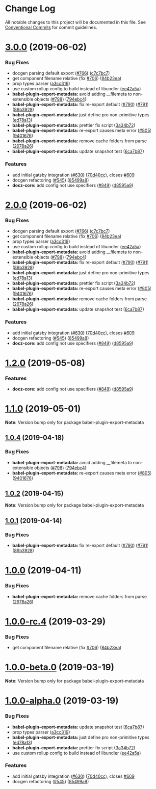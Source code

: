 # Change Log

All notable changes to this project will be documented in this file.
See [Conventional Commits](https://conventionalcommits.org) for commit guidelines.

# [3.0.0](http://nicolasbouffard/docz/compare/v0.2.0...v3.0.0) (2019-06-02)


### Bug Fixes

* docgen parsing default export ([#766](http://nicolasbouffard/docz/issues/766)) ([c7c7bc7](http://nicolasbouffard/docz/commits/c7c7bc7))
* get component filename relative (fix [#706](http://nicolasbouffard/docz/issues/706)) ([84b23ea](http://nicolasbouffard/docz/commits/84b23ea))
* prop types parser ([a3cc319](http://nicolasbouffard/docz/commits/a3cc319))
* use custom rollup config to build instead of libundler ([ee42a5a](http://nicolasbouffard/docz/commits/ee42a5a))
* **babel-plugin-export-metadata:** avoid adding __filemeta to non-extensible objects ([#798](http://nicolasbouffard/docz/issues/798)) ([794ebc4](http://nicolasbouffard/docz/commits/794ebc4))
* **babel-plugin-export-metadata:** fix re-export default ([#790](http://nicolasbouffard/docz/issues/790)) ([#791](http://nicolasbouffard/docz/issues/791)) ([89b3928](http://nicolasbouffard/docz/commits/89b3928))
* **babel-plugin-export-metadata:** just define pro non-primitive types ([ed78a13](http://nicolasbouffard/docz/commits/ed78a13))
* **babel-plugin-export-metadata:** prettier fix script ([3a34b72](http://nicolasbouffard/docz/commits/3a34b72))
* **babel-plugin-export-metadata:** re-export causes meta error ([#805](http://nicolasbouffard/docz/issues/805)) ([9401676](http://nicolasbouffard/docz/commits/9401676))
* **babel-plugin-export-metadata:** remove cache folders from parse ([2978a26](http://nicolasbouffard/docz/commits/2978a26))
* **babel-plugin-export-metadata:** update snapshot test ([6ca7b87](http://nicolasbouffard/docz/commits/6ca7b87))


### Features

* add initial gatsby integration ([#630](http://nicolasbouffard/docz/issues/630)) ([70d40cc](http://nicolasbouffard/docz/commits/70d40cc)), closes [#609](http://nicolasbouffard/docz/issues/609)
* docgen refactoring ([#545](http://nicolasbouffard/docz/issues/545)) ([85499a8](http://nicolasbouffard/docz/commits/85499a8))
* **docz-core:** add config not use specifiers ([#849](http://nicolasbouffard/docz/issues/849)) ([d8595a9](http://nicolasbouffard/docz/commits/d8595a9))





# [2.0.0](http://nicolasbouffard/docz/compare/v0.2.0...v2.0.0) (2019-06-02)


### Bug Fixes

* docgen parsing default export ([#766](http://nicolasbouffard/docz/issues/766)) ([c7c7bc7](http://nicolasbouffard/docz/commits/c7c7bc7))
* get component filename relative (fix [#706](http://nicolasbouffard/docz/issues/706)) ([84b23ea](http://nicolasbouffard/docz/commits/84b23ea))
* prop types parser ([a3cc319](http://nicolasbouffard/docz/commits/a3cc319))
* use custom rollup config to build instead of libundler ([ee42a5a](http://nicolasbouffard/docz/commits/ee42a5a))
* **babel-plugin-export-metadata:** avoid adding __filemeta to non-extensible objects ([#798](http://nicolasbouffard/docz/issues/798)) ([794ebc4](http://nicolasbouffard/docz/commits/794ebc4))
* **babel-plugin-export-metadata:** fix re-export default ([#790](http://nicolasbouffard/docz/issues/790)) ([#791](http://nicolasbouffard/docz/issues/791)) ([89b3928](http://nicolasbouffard/docz/commits/89b3928))
* **babel-plugin-export-metadata:** just define pro non-primitive types ([ed78a13](http://nicolasbouffard/docz/commits/ed78a13))
* **babel-plugin-export-metadata:** prettier fix script ([3a34b72](http://nicolasbouffard/docz/commits/3a34b72))
* **babel-plugin-export-metadata:** re-export causes meta error ([#805](http://nicolasbouffard/docz/issues/805)) ([9401676](http://nicolasbouffard/docz/commits/9401676))
* **babel-plugin-export-metadata:** remove cache folders from parse ([2978a26](http://nicolasbouffard/docz/commits/2978a26))
* **babel-plugin-export-metadata:** update snapshot test ([6ca7b87](http://nicolasbouffard/docz/commits/6ca7b87))


### Features

* add initial gatsby integration ([#630](http://nicolasbouffard/docz/issues/630)) ([70d40cc](http://nicolasbouffard/docz/commits/70d40cc)), closes [#609](http://nicolasbouffard/docz/issues/609)
* docgen refactoring ([#545](http://nicolasbouffard/docz/issues/545)) ([85499a8](http://nicolasbouffard/docz/commits/85499a8))
* **docz-core:** add config not use specifiers ([#849](http://nicolasbouffard/docz/issues/849)) ([d8595a9](http://nicolasbouffard/docz/commits/d8595a9))





# [1.2.0](https://github.com/pedronauck/docz/compare/v1.1.0...v1.2.0) (2019-05-08)


### Features

* **docz-core:** add config not use specifiers ([#849](https://github.com/pedronauck/docz/issues/849)) ([d8595a9](https://github.com/pedronauck/docz/commit/d8595a9))





# [1.1.0](https://github.com/pedronauck/docz/compare/v1.0.4...v1.1.0) (2019-05-01)

**Note:** Version bump only for package babel-plugin-export-metadata





## [1.0.4](https://github.com/pedronauck/docz/compare/v1.0.3...v1.0.4) (2019-04-18)


### Bug Fixes

* **babel-plugin-export-metadata:** avoid adding __filemeta to non-extensible objects ([#798](https://github.com/pedronauck/docz/issues/798)) ([794ebc4](https://github.com/pedronauck/docz/commit/794ebc4))
* **babel-plugin-export-metadata:** re-export causes meta error ([#805](https://github.com/pedronauck/docz/issues/805)) ([9401676](https://github.com/pedronauck/docz/commit/9401676))





## [1.0.2](https://github.com/pedronauck/docz/compare/v1.0.1...v1.0.2) (2019-04-15)

**Note:** Version bump only for package babel-plugin-export-metadata





## [1.0.1](https://github.com/pedronauck/docz/compare/v1.0.0...v1.0.1) (2019-04-14)


### Bug Fixes

* **babel-plugin-export-metadata:** fix re-export default ([#790](https://github.com/pedronauck/docz/issues/790)) ([#791](https://github.com/pedronauck/docz/issues/791)) ([89b3928](https://github.com/pedronauck/docz/commit/89b3928))





# [1.0.0](https://github.com/pedronauck/docz/compare/v1.0.0-rc.8...v1.0.0) (2019-04-11)


### Bug Fixes

* **babel-plugin-export-metadata:** remove cache folders from parse ([2978a26](https://github.com/pedronauck/docz/commit/2978a26))





# [1.0.0-rc.4](https://github.com/pedronauck/docz/compare/v1.0.0-rc.3...v1.0.0-rc.4) (2019-03-29)


### Bug Fixes

* get component filename relative (fix [#706](https://github.com/pedronauck/docz/issues/706)) ([84b23ea](https://github.com/pedronauck/docz/commit/84b23ea))





# [1.0.0-beta.0](https://github.com/pedronauck/docz/compare/v1.0.0-alpha.1...v1.0.0-beta.0) (2019-03-19)

**Note:** Version bump only for package babel-plugin-export-metadata





# [1.0.0-alpha.0](https://github.com/pedronauck/docz/compare/v0.13.5...v1.0.0-alpha.0) (2019-03-19)


### Bug Fixes

* **babel-plugin-export-metadata:** update snapshot test ([6ca7b87](https://github.com/pedronauck/docz/commit/6ca7b87))
* prop types parser ([a3cc319](https://github.com/pedronauck/docz/commit/a3cc319))
* **babel-plugin-export-metadata:** just define pro non-primitive types ([ed78a13](https://github.com/pedronauck/docz/commit/ed78a13))
* **babel-plugin-export-metadata:** prettier fix script ([3a34b72](https://github.com/pedronauck/docz/commit/3a34b72))
* use custom rollup config to build instead of libundler ([ee42a5a](https://github.com/pedronauck/docz/commit/ee42a5a))


### Features

* add initial gatsby integration ([#630](https://github.com/pedronauck/docz/issues/630)) ([70d40cc](https://github.com/pedronauck/docz/commit/70d40cc)), closes [#609](https://github.com/pedronauck/docz/issues/609)
* docgen refactoring ([#545](https://github.com/pedronauck/docz/issues/545)) ([85499a8](https://github.com/pedronauck/docz/commit/85499a8))
